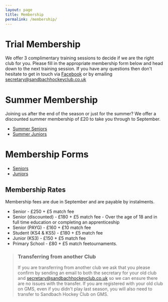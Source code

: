 ```yaml
---
layout: page
title: Membership
permalink: /membership/
---
```


# Trial Membership
We offer 3 complimentary training sessions to decide if we are the right club for you. Please fill in the appropriate membership form below and head down to the next training session. If you have any questions then don't hesitate to get in touch via [Facebook](https://www.facebook.com/SandbachHockey/) or by emailing [secretary@sandbachhockeyclub.co.uk](mailto:secretary@sandbachhockeyclub.co.uk)


# Summer Membership
Joining us after the end of the season or just for the summer? We offer a discounted summer membership of £20 to take you through to September.

- [Summer Seniors](https://forms.gle/xCeDU87GaJ8Wb79k9)
- [Summer Juniors](https://forms.gle/V2GM7FYVKNfjXbSHA)

# Membership Forms

- [Seniors](https://forms.gle/noaER5vsZoDa4NVj9)
- [Juniors](https://forms.gle/W4uTRx4a9esgevBfA)

## Membership Rates
Membership fees are due in September and are payable by instalments.

- Senior - £250 + £5 match fee
- Senior (discounted) - £180 + £5 match fee - Over the age of 18 and in full time education or completing an apprenticeship
- Senior (PAYG) - £160 + £10 match fee
- Student (KS4 & KS5) - £180 + £5 match fee
- Junior (KS3) - £150 + £5 match fee
- Primary School - £80 + £5 match feetournaments.

> ### Transferring from another Club
> If you are transferring from another club we ask that you please confirm by sending an email to both the secretary for your old club and [secretary@sandbachhockeyclub.co.uk](mailto:secretary@sandbachhockeyclub.co.uk) so we can ensure there are no issues with the transfer.
> If you are registered with your old club on GMS, even if you didn't play last season, you will also need to transfer to Sandbach Hockey Club on GMS.

